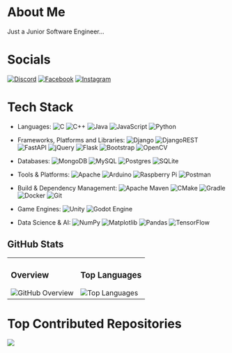 # About Me
Just a Junior Software Engineer...

# Socials
[![Discord](https://img.shields.io/badge/Discord-%237289DA.svg?logo=discord&logoColor=white)](https://discord.gg/https://discord.gg/FDTtwTj9) 
[![Facebook](https://img.shields.io/badge/Facebook-%231877F2.svg?logo=Facebook&logoColor=white)](https://facebook.com/https://www.facebook.com/phyo.zawlinn.359?mibextid=LQQJ4d) 
[![Instagram](https://img.shields.io/badge/Instagram-%23E4405F.svg?logo=Instagram&logoColor=white)](https://instagram.com/creamy_b0ba)

# Tech Stack
- Languages:
  ![C](https://img.shields.io/badge/c-%2300599C.svg?style=for-the-badge&logo=c&logoColor=white)
  ![C++](https://img.shields.io/badge/c++-%2300599C.svg?style=for-the-badge&logo=c%2B%2B&logoColor=white)
  ![Java](https://img.shields.io/badge/java-%23ED8B00.svg?style=for-the-badge&logo=openjdk&logoColor=white)
  ![JavaScript](https://img.shields.io/badge/javascript-%23323330.svg?style=for-the-badge&logo=javascript&logoColor=%23F7DF1E)
  ![Python](https://img.shields.io/badge/python-3670A0?style=for-the-badge&logo=python&logoColor=ffdd54)
  
- Frameworks, Platforms and Libraries:
  ![Django](https://img.shields.io/badge/django-%23092E20.svg?style=for-the-badge&logo=django&logoColor=white)
  ![DjangoREST](https://img.shields.io/badge/DJANGO-REST-ff1709?style=for-the-badge&logo=django&logoColor=white&color=ff1709&labelColor=gray)
  ![FastAPI](https://img.shields.io/badge/FastAPI-005571?style=for-the-badge&logo=fastapi)
  ![jQuery](https://img.shields.io/badge/jquery-%230769AD.svg?style=for-the-badge&logo=jquery&logoColor=white)
  ![Flask](https://img.shields.io/badge/flask-%23000.svg?style=for-the-badge&logo=flask&logoColor=white)
  ![Bootstrap](https://img.shields.io/badge/bootstrap-%238511FA.svg?style=for-the-badge&logo=bootstrap&logoColor=white)
  ![OpenCV](https://img.shields.io/badge/opencv-%23white.svg?style=for-the-badge&logo=opencv&logoColor=white)
  
- Databases:
  ![MongoDB](https://img.shields.io/badge/MongoDB-%234ea94b.svg?style=for-the-badge&logo=mongodb&logoColor=white)
  ![MySQL](https://img.shields.io/badge/mysql-%2300000f.svg?style=for-the-badge&logo=mysql&logoColor=white)
  ![Postgres](https://img.shields.io/badge/postgres-%23316192.svg?style=for-the-badge&logo=postgresql&logoColor=white)
  ![SQLite](https://img.shields.io/badge/sqlite-%2307405e.svg?style=for-the-badge&logo=sqlite&logoColor=white)
  
- Tools & Platforms:
  ![Apache](https://img.shields.io/badge/apache-%23D42029.svg?style=for-the-badge&logo=apache&logoColor=white)
  ![Arduino](https://img.shields.io/badge/-Arduino-00979D?style=for-the-badge&logo=Arduino&logoColor=white)
  ![Raspberry Pi](https://img.shields.io/badge/-RaspberryPi-C51A4A?style=for-the-badge&logo=Raspberry-Pi)
  ![Postman](https://img.shields.io/badge/Postman-FF6C37?style=for-the-badge&logo=postman&logoColor=white)
  
- Build & Dependency Management:
  ![Apache Maven](https://img.shields.io/badge/Apache%20Maven-C71A36?style=for-the-badge&logo=Apache%20Maven&logoColor=white)
  ![CMake](https://img.shields.io/badge/CMake-%23008FBA.svg?style=for-the-badge&logo=cmake&logoColor=white)
  ![Gradle](https://img.shields.io/badge/Gradle-02303A.svg?style=for-the-badge&logo=Gradle&logoColor=white)
  ![Docker](https://img.shields.io/badge/docker-%230db7ed.svg?style=for-the-badge&logo=docker&logoColor=white)
  ![Git](https://img.shields.io/badge/git-%23F05033.svg?style=for-the-badge&logo=git&logoColor=white)

- Game Engines:
  ![Unity](https://img.shields.io/badge/unity-%23000000.svg?style=for-the-badge&logo=unity&logoColor=white)
  ![Godot Engine](https://img.shields.io/badge/GODOT-%23FFFFFF.svg?style=for-the-badge&logo=godot-engine)
  
- Data Science & AI:
  ![NumPy](https://img.shields.io/badge/numpy-%23013243.svg?style=for-the-badge&logo=numpy&logoColor=white)
  ![Matplotlib](https://img.shields.io/badge/Matplotlib-%23ffffff.svg?style=for-the-badge&logo=Matplotlib&logoColor=black)
  ![Pandas](https://img.shields.io/badge/pandas-%23150458.svg?style=for-the-badge&logo=pandas&logoColor=white)
  ![TensorFlow](https://img.shields.io/badge/TensorFlow-%23FF6F00.svg?style=for-the-badge&logo=TensorFlow&logoColor=white)

<div id="github-stats">
  <h2>GitHub Stats</h2>
  <div class="stats-container">
    <table style="border-collapse: collapse;">
      <tr>
        <td>
          <div class="stat-section">
            <h3>Overview</h3>
            <img src="https://github-readme-stats.vercel.app/api?username=farout101&theme=dark&hide_border=true&include_all_commits=false&count_private=false" alt="GitHub Overview">
          </div>
        </td>
        <td>
          <div class="stat-section">
            <h3>Top Languages</h3>
            <img src="https://github-readme-stats.vercel.app/api/top-langs/?username=farout101&theme=dark&hide_border=true&include_all_commits=false&count_private=false&layout=compact" alt="Top Languages">
          </div>
        </td>
      </tr>
    </table>
  </div>
</div>


# Top Contributed Repositories
  ![](https://github-contributor-stats.vercel.app/api?username=farout101&limit=5&theme=dark&combine_all_yearly_contributions=true)

